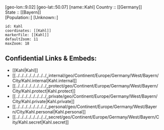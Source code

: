 ﻿---
location: [50.07,9.02] 
mapzoom: [7,12] 
mapmarker: city 
type: City
tags:
- geo/City


SpocWebEntityId: 31249
isDeleted: false
confidential: public

---
[geo-lon::9.02] 
[geo-lat::50.07] 
[name::Kahl] 
Country :: [[Germany]]  
State :: [[Bayern]]  
[Population::] 
[Unknown::] 


```leaflet
id: Kahl
coordinates: [[Kahl]] 
markerFile: [[Kahl]] 
defaultZoom: 11 
maxZoom: 18
```


## Confidential Links & Embeds: 
- [[Kahl|Kahl]]  
- [[../../../../../../../../_internal/geo/Continent/Europe/Germany/West/Bayern/City/Kahl.internal|Kahl.internal]] 
- [[../../../../../../../../_protect/geo/Continent/Europe/Germany/West/Bayern/City/Kahl.protect|Kahl.protect]] 
- [[../../../../../../../../_private/geo/Continent/Europe/Germany/West/Bayern/City/Kahl.private|Kahl.private]] 
- [[../../../../../../../../_personal/geo/Continent/Europe/Germany/West/Bayern/City/Kahl.personal|Kahl.personal]] 
- [[../../../../../../../../_secret/geo/Continent/Europe/Germany/West/Bayern/City/Kahl.secret|Kahl.secret]] 

